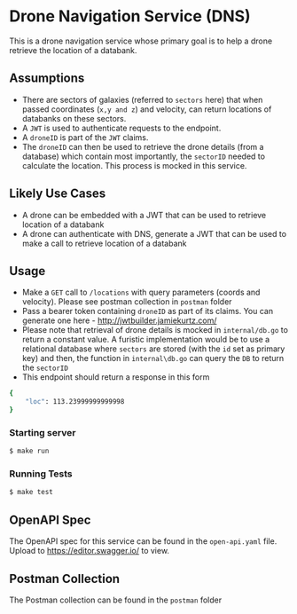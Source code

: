 # Drone Navigation Service (DNS)

This is a drone navigation service whose primary goal is to help a drone retrieve the location of a databank. 

## Assumptions
- There are sectors of galaxies (referred to `sectors` here) that when passed coordinates (`x,y and z`) and velocity, can return locations of databanks on these sectors.
- A `JWT` is used to authenticate requests to the endpoint.
- A `droneID` is part of the `JWT` claims. 
- The `droneID` can then be used to retrieve the drone details (from a database) which contain most importantly, the `sectorID` needed to calculate the location. This process is mocked in this service. 

## Likely Use Cases

- A drone can be embedded with a JWT that can be used to retrieve location of a databank
- A drone can authenticate with DNS, generate a JWT that can be used to make a call to retrieve location of a databank


## Usage
- Make a `GET` call to `/locations` with query parameters (coords and velocity). Please see postman collection in `postman` folder
- Pass a bearer token containing `droneID` as part of its claims. You can generate one here - http://jwtbuilder.jamiekurtz.com/
- Please note that retrieval of drone details is mocked in `internal/db.go` to return a constant value. A furistic implementation would be to use a relational database where `sectors` are stored (with the `id` set as primary key) and then, the function in `internal\db.go` can query the `DB` to return the `sectorID`
- This endpoint should return a response in this form
``` bash
{
    "loc": 113.23999999999998
}
```
### Starting server
``` bash
$ make run
``` 
### Running Tests
``` bash
$ make test
``` 
## OpenAPI Spec
The OpenAPI spec for this service can be found in the `open-api.yaml` file. Upload to https://editor.swagger.io/ to view. 

## Postman Collection
The Postman collection can be found in the `postman` folder


